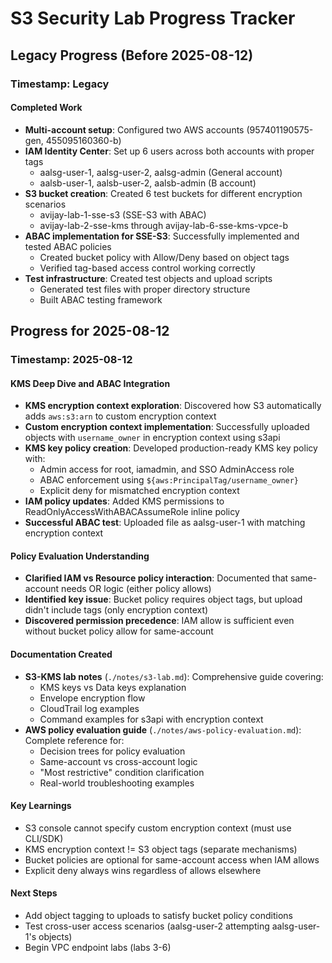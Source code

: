 # S3 Security Lab Progress Tracker

## Legacy Progress (Before 2025-08-12)

### Timestamp: Legacy

#### Completed Work
- **Multi-account setup**: Configured two AWS accounts (957401190575-gen, 455095160360-b)
- **IAM Identity Center**: Set up 6 users across both accounts with proper tags
  - aalsg-user-1, aalsg-user-2, aalsg-admin (General account)
  - aalsb-user-1, aalsb-user-2, aalsb-admin (B account)
- **S3 bucket creation**: Created 6 test buckets for different encryption scenarios
  - avijay-lab-1-sse-s3 (SSE-S3 with ABAC)
  - avijay-lab-2-sse-kms through avijay-lab-6-sse-kms-vpce-b
- **ABAC implementation for SSE-S3**: Successfully implemented and tested ABAC policies
  - Created bucket policy with Allow/Deny based on object tags
  - Verified tag-based access control working correctly
- **Test infrastructure**: Created test objects and upload scripts
  - Generated test files with proper directory structure
  - Built ABAC testing framework

## Progress for 2025-08-12

### Timestamp: 2025-08-12

#### KMS Deep Dive and ABAC Integration
- **KMS encryption context exploration**: Discovered how S3 automatically adds `aws:s3:arn` to custom encryption context
- **Custom encryption context implementation**: Successfully uploaded objects with `username_owner` in encryption context using s3api
- **KMS key policy creation**: Developed production-ready KMS key policy with:
  - Admin access for root, iamadmin, and SSO AdminAccess role
  - ABAC enforcement using `${aws:PrincipalTag/username_owner}`
  - Explicit deny for mismatched encryption context
- **IAM policy updates**: Added KMS permissions to ReadOnlyAccessWithABACAssumeRole inline policy
- **Successful ABAC test**: Uploaded file as aalsg-user-1 with matching encryption context

#### Policy Evaluation Understanding
- **Clarified IAM vs Resource policy interaction**: Documented that same-account needs OR logic (either policy allows)
- **Identified key issue**: Bucket policy requires object tags, but upload didn't include tags (only encryption context)
- **Discovered permission precedence**: IAM allow is sufficient even without bucket policy allow for same-account

#### Documentation Created
- **S3-KMS lab notes** (`./notes/s3-lab.md`): Comprehensive guide covering:
  - KMS keys vs Data keys explanation
  - Envelope encryption flow
  - CloudTrail log examples
  - Command examples for s3api with encryption context
- **AWS policy evaluation guide** (`./notes/aws-policy-evaluation.md`): Complete reference for:
  - Decision trees for policy evaluation
  - Same-account vs cross-account logic
  - "Most restrictive" condition clarification
  - Real-world troubleshooting examples

#### Key Learnings
- S3 console cannot specify custom encryption context (must use CLI/SDK)
- KMS encryption context != S3 object tags (separate mechanisms)
- Bucket policies are optional for same-account access when IAM allows
- Explicit deny always wins regardless of allows elsewhere

#### Next Steps
- Add object tagging to uploads to satisfy bucket policy conditions
- Test cross-user access scenarios (aalsg-user-2 attempting aalsg-user-1's objects)
- Begin VPC endpoint labs (labs 3-6)
